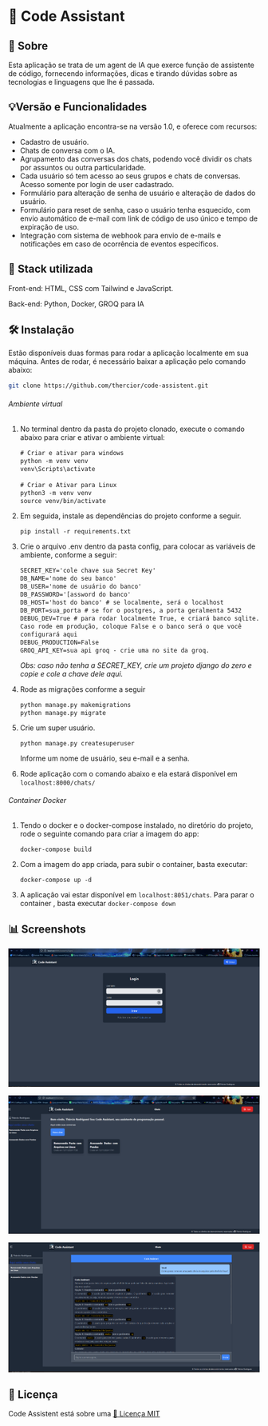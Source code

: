 # 🚀 Code Assistant

## 📒 Sobre

Esta aplicação se trata de um agent de IA que exerce função de assistente de código, fornecendo informações, dicas e tirando dúvidas sobre as tecnologias e linguagens que lhe é passada.

## 💡Versão e Funcionalidades

Atualmente a aplicação encontra-se na versão 1.0, e oferece com recursos:

* Cadastro de usuário.
* Chats de conversa com o IA.
* Agrupamento das conversas dos chats, podendo você dividir os chats por assuntos ou outra particularidade.
* Cada usuário só tem acesso ao seus grupos e chats de conversas. Acesso somente por login de user cadastrado.
* Formulário para alteração de senha de usuário e alteração de dados do usuário.
* Formulário para reset de senha, caso o usuário tenha esquecido, com envio automático de e-mail com link de código de uso único e tempo de expiração de uso.
* Integração com sistema de webhook para envio de e-mails e notificações em caso de ocorrência de eventos específicos.

## 🧱 Stack utilizada

Front-end: HTML, CSS com Tailwind e JavaScript.

Back-end: Python, Docker, GROQ para IA

## 🛠 Instalação

Estão disponíveis duas formas para rodar a aplicação localmente em sua máquina. Antes de rodar, é necessário baixar a aplicação pelo comando abaixo:

```bash
git clone https://github.com/thercior/code-assistent.git
```

###### Ambiente virtual

1. No terminal dentro da pasta do projeto clonado, execute o comando abaixo para criar e ativar o ambiente virtual:

   ```shell
   # Criar e ativar para windows
   python -m venv venv
   venv\Scripts\activate

   # Criar e Ativar para Linux
   python3 -m venv venv
   source venv/bin/activate
   ```
2. Em seguida, instale as dependências do projeto conforme a seguir.

   ```shell
   pip install -r requirements.txt
   ```
3. Crie o arquivo .env dentro da pasta config, para colocar as variáveis de ambiente, conforme a seguir:

   ```
   SECRET_KEY='cole chave sua Secret Key' 
   DB_NAME='nome do seu banco'
   DB_USER='nome de usuário do banco'
   DB_PASSWORD='[assword do banco'
   DB_HOST='host do banco' # se localmente, será o localhost
   DB_PORT=sua_porta # se for o postgres, a porta geralmenta 5432
   DEBUG_DEV=True # para rodar localmente True, e criará banco sqlite. Caso rode em produção, coloque False e o banco será o que você configurará aqui
   DEBUG_PRODUCTION=False
   GROQ_API_KEY=sua api groq - crie uma no site da groq.
   ```

   *Obs: caso não tenha a SECRET_KEY, crie um projeto django do zero e copie e cole a chave dele aqui.*
4. Rode as migrações conforme a seguir

   ```shell
   python manage.py makemigrations
   python manage.py migrate
   ```
5. Crie um super usuário.

   ```shell
   python manage.py createsuperuser
   ```

   Informe um nome de usuário, seu e-mail e a senha.
6. Rode aplicação com o comando abaixo e ela estará disponível em `localhost:8000/chats/`

###### Container Docker

1. Tendo o docker e o docker-compose instalado, no diretório do projeto, rode o seguinte comando para criar a imagem do app:

   ```
   docker-compose build
   ```
2. Com a imagem do app criada, para subir o container, basta executar:

   ```
   docker-compose up -d
   ```
3. A aplicação vai estar disponível em `localhost:8051/chats`. Para parar o container , basta executar `docker-compose down`

## 📊 Screenshots

![1731960645913](image/README/1731960645913.png)

![1731960586848](image/README/1731960586848.png)

![1731960626370](image/README/1731960626370.png)

## 📝 Licença

Code Assistent está sobre uma [🔗 Licença MIT](https://github.com/thercior/code-assistent/blob/main/LICENSE)
